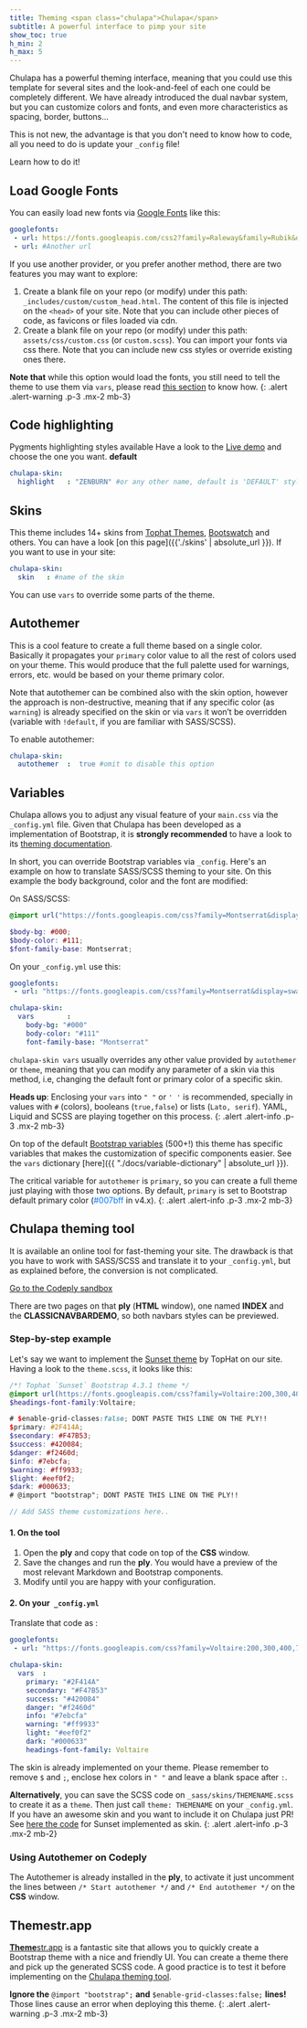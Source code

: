 ```yaml
---
title: Theming <span class="chulapa">Chulapa</span>
subtitle: A powerful interface to pimp your site
show_toc: true
h_min: 2
h_max: 5
---
```


<span class="chulapa">Chulapa</span> has a powerful theming interface, meaning that you could use this template for several sites and the look-and-feel of each one could be completely different. We have already introduced the dual navbar system, but you can customize colors and fonts, and even more characteristics as spacing, border, buttons...

This is not new, the advantage is that you don't need to know how to code, all you need to do is update your `_config` file!

Learn how to do it!

## Load Google Fonts

You can easily load new fonts via [Google Fonts](https://fonts.google.com/) like this:

```yaml
googlefonts:
 - url: https://fonts.googleapis.com/css2?family=Raleway&family=Rubik&display=swap
 - url: #Another url
```

If you use another provider, or you prefer another method, there are two features you may want to explore:
  1. Create a blank file on your repo (or modify) under this path: `_includes/custom/custom_head.html`. The content of this file is injected on the `<head>` of your site. Note that you can include other pieces of code, as favicons or files loaded via cdn.
  2. Create a blank file on your repo (or modify) under this path: `assets/css/custom.css` (or `custom.scss`). You can import your fonts via css there. Note that you can include new css styles or override existing ones there.


**Note that** while this option would load the fonts, you still need to tell the theme to use them via `vars`, please read [this section](https://dieghernan.github.io/chulapa/docs/03-theming#variables) to know how.
{: .alert .alert-warning .p-3 .mx-2 mb-3}


## Code highlighting

Pygments highlighting styles available Have a look to the [Live demo](https://dieghernan.github.io/chulapa/docs/syntax-highlighting) and choose the one you want. **default**



```yaml
chulapa-skin: 
  highlight   : "ZENBURN" #or any other name, default is 'DEFAULT' style
```

## Skins

This theme includes 14+ skins from [Tophat Themes](https://themesguide.github.io/top-hat/dist/), [Bootswatch](https://bootswatch.com/) and others. You can have a look [on this page]({{'./skins' | absolute_url }}). If you want to use in your site:

```yaml
chulapa-skin: 
  skin   : #name of the skin
```

You can use `vars` to override some parts of the theme.

## Autothemer

This is a cool feature to create a full theme based on a single color. Basically it propagates your `primary` color value to all the rest of colors used on your theme. This would produce that the full palette used for warnings, errors, etc. would be based on your theme primary color.

Note that autothemer can be combined also with the skin option, however the approach is non-destructive, meaning that if any specific color (as `warning`) is already specified on the skin or via `vars` it won’t be overridden (variable with `!default`, if you are familiar with SASS/SCSS).

To enable autothemer: 

```yaml
chulapa-skin: 
  autothemer  :  true #omit to disable this option

```

## Variables

<span class="chulapa">Chulapa</span> allows you to adjust any visual feature of your `main.css` via the `_config.yml` file. Given that <span class="chulapa">Chulapa</span> has been developed as a implementation of Bootstrap, it is **strongly recommended** to have a look to its [theming documentation](https://getbootstrap.com/docs/4.5/getting-started/theming/#variable-defaults).

In short, you can override Bootstrap variables via `_config`. Here's an example on how to translate SASS/SCSS theming to your site. On this example the body background, color and the font are modified:

On SASS/SCSS:

```scss
@import url("https://fonts.googleapis.com/css?family=Montserrat&display=swap");

$body-bg: #000;
$body-color: #111;
$font-family-base: Montserrat;

```

On your `_config.yml` use this:

```yaml
googlefonts: 
 - url: "https://fonts.googleapis.com/css?family=Montserrat&display=swap"

chulapa-skin: 
  vars        :
    body-bg: "#000"
    body-color: "#111"
    font-family-base: "Montserrat"
```

`chulapa-skin vars` usually overrides any other value provided by `autothemer` or `theme`, meaning that you can modify any parameter of a skin via this method, i.e, changing the default font or primary color of a specific skin.

**Heads up**: Enclosing your `vars` into `" "` or `' '` is recommended, specially in values with `#` (colors), booleans (`true,false`) or lists (`Lato, serif`). YAML, Liquid and SCSS are playing together on this process.
{: .alert .alert-info .p-3 .mx-2 mb-3}


On top of the default [Bootstrap variables](https://github.com/dieghernan/chulapa/blob/master/_sass/bootstrap/_variables.scss) (500+!) this theme has specific variables that makes the customization of specific components easier. See the `vars` dictionary [here]({{ "./docs/variable-dictionary" | absolute_url }}).

The critical variable for `autothemer` is `primary`, so you can create a full theme just playing with those two options. By default, `primary` is set to Bootstrap default primary color (<span style="color:#007bff;">#007bff</span> in v4.x).
{: .alert .alert-info .p-3 .mx-2 mb-3}


<h2 id="tool"><span class="chulapa">Chulapa</span> theming tool</h2>

It is available an online tool for fast-theming your site. The drawback is that you have to work with SASS/SCSS and translate it to your `_config.yml`, but as explained before, the conversion is not complicated. 

<div class="text-center my-4">
  <a class="btn btn-lg btn-primary mx-1" href="https://www.codeply.com/p/qhEml875ge" role="button">Go to the Codeply sandbox</a>
</div>

There are two pages on that **ply** (**HTML** window), one named **INDEX** and the **CLASSICNAVBARDEMO**, so both navbars styles can be previewed.

### Step-by-step example

Let's say we want to implement the [Sunset theme](https://themesguide.github.io/top-hat/dist/sunset/) by TopHat on our site. Having a look to the `theme.scss`, it looks like this:

```scss
/*! Tophat `Sunset` Bootstrap 4.3.1 theme */
@import url(https://fonts.googleapis.com/css?family=Voltaire:200,300,400,700);
$headings-font-family:Voltaire;

# $enable-grid-classes:false; DONT PASTE THIS LINE ON THE PLY!!
$primary: #2F414A;
$secondary: #F47B53;
$success: #420084;
$danger: #f2460d;
$info: #7ebcfa;
$warning: #ff9933;
$light: #eef0f2;
$dark: #000633;
# @import "bootstrap"; DONT PASTE THIS LINE ON THE PLY!!

// Add SASS theme customizations here..

```

#### 1. On the tool

1. Open the **ply** and copy that code on top of the **CSS** window.
2. Save the changes and run the **ply**. You would have a preview of the most relevant Markdown and Bootstrap components.
3. Modify until you are happy with your configuration.

<h4 id="step-2">2. On your<code> _config.yml</code></h4>

Translate that code as :

```yaml
googlefonts: 
 - url: "https://fonts.googleapis.com/css?family=Voltaire:200,300,400,700"

chulapa-skin: 
  vars  :
    primary: "#2F414A"
    secondary: "#F47B53"
    success: "#420084"
    danger: "#f2460d"
    info: "#7ebcfa"
    warning: "#ff9933"
    light: "#eef0f2"
    dark: "#000633"
    headings-font-family: Voltaire
```

The skin is already implemented on your theme. Please remember to remove `$` and `;`, enclose hex colors in `" "` and leave a blank space after `:`.



**Alternatively**, you can save the SCSS code on `_sass/skins/THEMENAME.scss` to create it as a `theme`. Then just call `theme: THEMENAME` on your `_config.yml`. If you have an awesome skin and you want to include it on <span class="chulapa">Chulapa</span> just PR! See [here the code](https://github.com/dieghernan/chulapa/blob/master/_sass/skins/sunset.scss) for Sunset implemented as skin.
{: .alert .alert-info .p-3 .mx-2 mb-2}


### Using Autothemer on Codeply

The Autothemer is already installed in the **ply**, to activate it just uncomment the lines between `/* Start autothemer */` and `/* End autothemer */` on the **CSS** window.

## Themestr.app

[**Theme**str.app](https://themestr.app/) is a fantastic site that allows you to quickly create a Bootstrap theme with a nice and friendly UI. You can create a theme there and pick up the generated  SCSS code. A good practice is to test it before implementing on the <a href="https://www.codeply.com/p/qhEml875ge"><span class="chulapa">Chulapa</span> theming tool</a>.


**Ignore the** `@import "bootstrap";` **and** `$enable-grid-classes:false;` **lines!** Those lines cause an error when deploying this theme.
{: .alert .alert-warning .p-3 .mx-2 mb-3}



